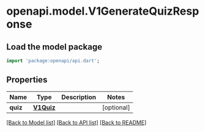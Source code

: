 # openapi.model.V1GenerateQuizResponse

## Load the model package
```dart
import 'package:openapi/api.dart';
```

## Properties
Name | Type | Description | Notes
------------ | ------------- | ------------- | -------------
**quiz** | [**V1Quiz**](V1Quiz.md) |  | [optional] 

[[Back to Model list]](../README.md#documentation-for-models) [[Back to API list]](../README.md#documentation-for-api-endpoints) [[Back to README]](../README.md)


